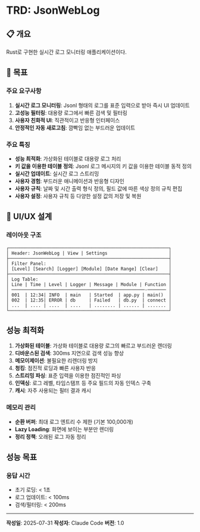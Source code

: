 # TRD: JsonWebLog

## 📋 개요

Rust로 구현한 실시간 로그 모니터링 애플리케이션이다.

## 🎯 목표

### 주요 요구사항

1. **실시간 로그 모니터링**: Jsonl 형태의 로그를 표준 입력으로 받아 즉시 UI 업데이트
2. **고성능 필터링**: 대용량 로그에서 빠른 검색 및 필터링
3. **사용자 친화적 UI**: 직관적이고 반응형 인터페이스
4. **안정적인 자동 새로고침**: 깜빡임 없는 부드러운 업데이트

### 주요 특징

- **성능 최적화**: 가상화된 테이블로 대용량 로그 처리
- **키 값을 이용한 테이블 정의**: Jsonl 로그 메시지의 키 값을 이용한 테이블 동적 정의
- **실시간 업데이트**: 실시간 로그 스트리밍
- **사용자 경험**: 부드러운 애니메이션과 반응형 디자인
- **사용자 규칙**: 날짜 및 시간 출력 형식 정의, 필드 값에 따른 색상 정의 규칙 편집
- **사용자 설정**: 사용자 규칙 등 다양한 설정 값의 저장 및 복원

## 🎨 UI/UX 설계

### 레이아웃 구조

```text
┌────────────────────────────────────────────────────────────┐
│ Header: JsonWebLog | View | Settings                       │
├────────────────────────────────────────────────────────────┤
│ Filter Panel:                                              │
│ [Level] [Search] [Logger] [Module] [Date Range] [Clear]    │
├────────────────────────────────────────────────────────────┤
│ Log Table:                                                 │
│ Line | Time | Level | Logger | Message | Module | Function │
│ ──────────────────────────────────────────────────-─────── │
│ 001  | 12:34| INFO  | main   | Started  | app.py | main()  │
│ 002  | 12:35| ERROR | db     | Failed   | db.py  | connect │
│ ...  | .... | ....  | ....   | ........ | ...... | ....... │
└────────────────────────────────────────────────────────────┘
```

## 성능 최적화

1. **가상화된 테이블**: 가상화 테이블로 대용량 로그의 빠르고 부드러운 렌더링
2. **디바운스된 검색**: 300ms 지연으로 검색 성능 향상
3. **메모이제이션**: 불필요한 리렌더링 방지
4. **청킹**: 점진적 로딩과 빠른 사용자 반응
5. **스트리밍 파싱**: 표준 입력을 이용한 점진적인 파싱
6. **인덱싱**: 로그 레벨, 타임스탬프 등 주요 필드의 자동 인덱스 구축
7. **캐시**: 자주 사용되는 필터 결과 캐시

### 메모리 관리

- **순환 버퍼**: 최대 로그 엔트리 수 제한 (기본 100,000개)
- **Lazy Loading**: 화면에 보이는 부분만 렌더링
- **정리 정책**: 오래된 로그 자동 정리

## 성능 목표

### 응답 시간

- 초기 로딩: < 1초
- 로그 업데이트: < 100ms
- 검색/필터링: < 200ms

---

**작성일**: 2025-07-31
**작성자**: Claude Code
**버전**: 1.0
